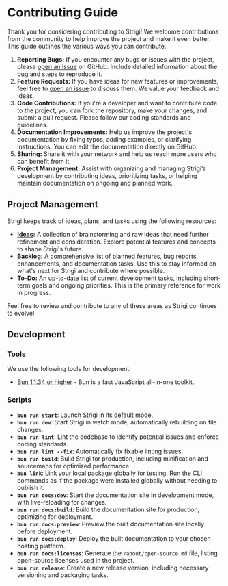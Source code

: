 # Contributing Guide

Thank you for considering contributing to Strigi! We welcome contributions from the community to help improve the project and make it even better. This guide outlines the various ways you can contribute.

1. **Reporting Bugs:** If you encounter any bugs or issues with the project, please [open an issue](https://github.com/neogaialab/strigi/issues) on GitHub. Include detailed information about the bug and steps to reproduce it.
2. **Feature Requests:** If you have ideas for new features or improvements, feel free to [open an issue](https://github.com/neogaialab/strigi/issues) to discuss them. We value your feedback and ideas.
3. **Code Contributions:** If you're a developer and want to contribute code to the project, you can fork the repository, make your changes, and submit a pull request. Please follow our coding standards and guidelines.
4. **Documentation Improvements:** Help us improve the project's documentation by fixing typos, adding examples, or clarifying instructions. You can edit the documentation directly on GitHub.
5. **Sharing:** Share it with your network and help us reach more users who can benefit from it.
6. **Project Management:** Assist with organizing and managing Strigi’s development by contributing ideas, prioritizing tasks, or helping maintain documentation on ongoing and planned work.

## Project Management

Strigi keeps track of ideas, plans, and tasks using the following resources:

- **[Ideas](pm/notes/ideas.md):** A collection of brainstorming and raw ideas that need further refinement and consideration. Explore potential features and concepts to shape Strigi's future.
- **[Backlog](pm/BACKLOG.md):** A comprehensive list of planned features, bug reports, enhancements, and documentation tasks. Use this to stay informed on what's next for Strigi and contribute where possible.
- **[To-Do](pm/TODO.md):** An up-to-date list of current development tasks, including short-term goals and ongoing priorities. This is the primary reference for work in progress.

Feel free to review and contribute to any of these areas as Strigi continues to evolve!

## Development

### Tools

We use the following tools for development:

- [Bun 1.1.34 or higher](https://bun.sh/) - Bun is a fast JavaScript all-in-one toolkit.

### Scripts

- **`bun run start`**: Launch Strigi in its default mode.
- **`bun run dev`**: Start Strigi in watch mode, automatically rebuilding on file changes.
- **`bun run lint`**: Lint the codebase to identify potential issues and enforce coding standards.
- **`bun run lint --fix`**: Automatically fix fixable linting issues.
- **`bun run build`**: Build Strigi for production, including minification and sourcemaps for optimized performance.
- **`bun link`**: Link your local package globally for testing. Run the CLI commands as if the package were installed globally without needing to publish it.
- **`bun run docs:dev`**: Start the documentation site in development mode, with live-reloading for changes.
- **`bun run docs:build`**: Build the documentation site for production, optimizing for deployment.
- **`bun run docs:preview`**: Preview the built documentation site locally before deployment.
- **`bun run docs:deploy`**: Deploy the built documentation to your chosen hosting platform.
- **`bun run docs:licenses`**: Generate the `/about/open-source.md` file, listing open-source licenses used in the project.
- **`bun run release`**: Create a new release version, including necessary versioning and packaging tasks.
